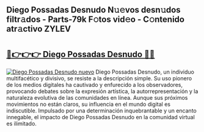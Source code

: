 ## Diego Possadas Desnudo N𝚞𝚎vos desn𝚞dos filtr𝚊dos - Parts-79k F𝚘tos vid𝚎o - C𝚘ntenido atr𝚊ctivo ZYLEV

# <h2><a href="http://mb8yxj.tromn.icu/?c=Diego+Possadas+Desnudo">🔗👉👉👉 Diego Possadas Desnudo 🔗🔗</a></h2>

[![Diego Possadas Desnudo nuevo](https://i.imgur.com/pEAQMta.gif)](http://mb8yxj.tromn.icu/?c=Diego+Possadas+Desnudo)
Diego Possadas Desnudo, un individuo multifacético y divisivo, se resiste a la descripción simple. Su uso pionero de los medios digitales ha cautivado y enfurecido a los observadores, provocando debates sobre la expresión artística, la autorrepresentación y la naturaleza evolutiva de las comunidades en línea. Aunque sus próximos movimientos no están claros, su influencia en el mundo digital es indiscutible. Impulsado por una determinación inquebrantable y un encanto innegable, el impacto de Diego Possadas Desnudo en la comunidad virtual es ilimitado.
